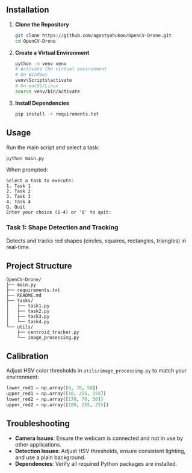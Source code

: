 ## Installation

1. **Clone the Repository**

   ```bash
   git clone https://github.com/agastyahukoo/OpenCV-Drone.git
   cd OpenCV-Drone
   ```

2. **Create a Virtual Environment**

   ```bash
   python -m venv venv
   # Activate the virtual environment
   # On Windows
   venv\Scripts\activate
   # On macOS/Linux
   source venv/bin/activate
   ```

3. **Install Dependencies**

   ```bash
   pip install -r requirements.txt
   ```

## Usage

Run the main script and select a task:

```bash
python main.py
```

When prompted:

```
Select a task to execute:
1. Task 1
2. Task 2
3. Task 3
4. Task 4
Q. Quit
Enter your choice (1-4) or 'Q' to quit:
```

### Task 1: Shape Detection and Tracking

Detects and tracks red shapes (circles, squares, rectangles, triangles) in real-time.

## Project Structure

```
OpenCV-Drone/
├── main.py
├── requirements.txt
├── README.md
├── tasks/
│   ├── task1.py
│   ├── task2.py
│   ├── task3.py
│   └── task4.py
└── utils/
    ├── centroid_tracker.py
    └── image_processing.py
```

## Calibration

Adjust HSV color thresholds in `utils/image_processing.py` to match your environment:

```python
lower_red1 = np.array([0, 70, 50])
upper_red1 = np.array([10, 255, 255])
lower_red2 = np.array([170, 70, 50])
upper_red2 = np.array([180, 255, 255])
```

## Troubleshooting

- **Camera Issues**: Ensure the webcam is connected and not in use by other applications.
- **Detection Issues**: Adjust HSV thresholds, ensure consistent lighting, and use a plain background.
- **Dependencies**: Verify all required Python packages are installed.
